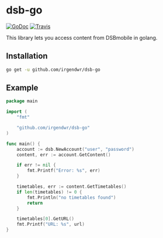 # dsb-go

[![GoDoc](https://godoc.org/github.com/irgendwr/dsb-go?status.svg)](https://godoc.org/github.com/irgendwr/dsb-go)
[![Travis](https://travis-ci.org/irgendwr/dsb-go.svg)](https://travis-ci.org/irgendwr/dsb-go)

This library lets you access content from DSBmobile in golang.

## Installation

```bash
go get -u github.com/irgendwr/dsb-go
```

## Example

```go
package main

import (
    "fmt"

    "github.com/irgendwr/dsb-go"
)

func main() {
    account := dsb.NewAccount("user", "password")
    content, err := account.GetContent()

    if err != nil {
        fmt.Printf("Error: %s", err)
    }

    timetables, err := content.GetTimetables()
    if len(timetables) != 0 {
        fmt.Println("no timetables found")
        return
    }

    timetables[0].GetURL()
    fmt.Printf("URL: %s", url)
}
```